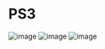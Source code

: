 # PS3
![image](https://github.com/GoncaloGarrido2/PS3-RemotePlay/assets/50460047/906a9ea9-4812-484e-88d2-7ed400450574)
![image](https://github.com/ProjetosLendarios/PlayStation-3/assets/50460047/72687cc5-99ac-4d05-b2c2-536e1d538a1c)
![image](https://github.com/ProjetosLendarios/PlayStation-3/assets/50460047/f6f9029c-d955-40aa-9dad-665bb6032284)
